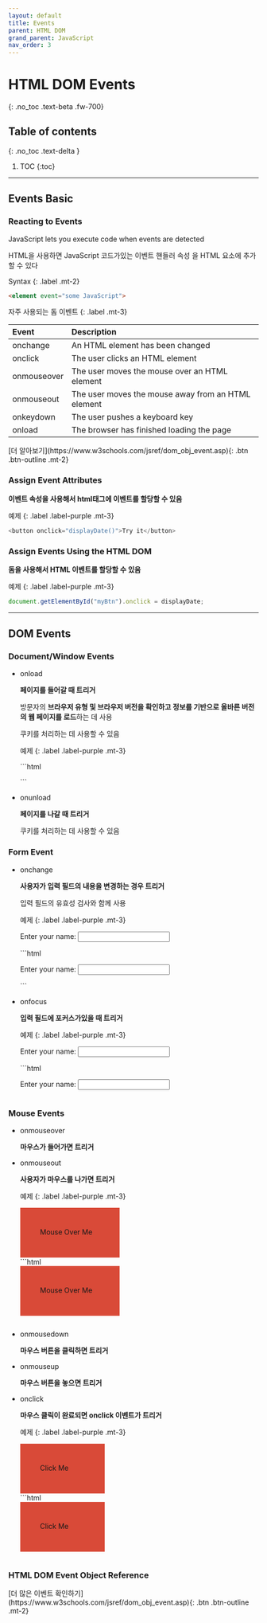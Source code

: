 ```yaml
---
layout: default
title: Events
parent: HTML DOM
grand_parent: JavaScript
nav_order: 3
---
```


# HTML DOM Events
{: .no_toc .text-beta .fw-700}

## Table of contents
{: .no_toc .text-delta }

1. TOC
{:toc}

---

## Events Basic

### Reacting to Events

JavaScript lets you execute code when events are detected

HTML을 사용하면 JavaScript 코드가있는 이벤트 핸들러 속성 을 HTML 요소에 추가 할 수 있다

Syntax
{: .label .mt-2}
```html
<element event="some JavaScript">
```
    
자주 사용되는 돔 이벤트
{: .label .mt-3}

| Event         | Description                                           |
|:--------------|:------------------------------------------------------|
| onchange      | An HTML element has been changed                      |
| onclick       | The user clicks an HTML element                       |
| onmouseover   | The user moves the mouse over an HTML element         |
| onmouseout    | The user moves the mouse away from an HTML element    |
| onkeydown     | The user pushes a keyboard key                        |
| onload        | The browser has finished loading the page             |

<span class="fs-2">
[더 알아보기](https://www.w3schools.com/jsref/dom_obj_event.asp){: .btn  .btn-outline .mt-2}
</span>

### Assign Event Attributes

**이벤트 속성을 사용해서 html태그에 이벤트를 할당할 수 있음**

예제
{: .label .label-purple .mt-3}
```js
<button onclick="displayDate()">Try it</button>
```

### Assign Events Using the HTML DOM

**돔을 사용해서 HTML 이벤트를 할당할 수 있음**

예제
{: .label .label-purple .mt-3}
```js
document.getElementById("myBtn").onclick = displayDate;
```

---

## DOM Events

### Document/Window Events

* onload
    
    **페이지를 들어갈 때 트리거**

    방문자의 **브라우저 유형 및 브라우저 버전을 확인하고 정보를 기반으로 올바른 버전의 웹 페이지를 로드**하는 데 사용
    
    쿠키를 처리하는 데 사용할 수 있음

    예제
    {: .label .label-purple .mt-3}
    <div class="code-example" markdown="1">
    <body onload="checkCookies()">

    <p id="demo"></p>

    <script>
    function checkCookies() {
      var text = "";
      if (navigator.cookieEnabled == true) {
        text = "Cookies are enabled.";
      } else {
        text = "Cookies are not enabled.";
      }
      document.getElementById("demo").innerHTML = text;
    }
    </script>

    </body>
    </div>
    ```html
    <body onload="checkCookies()">

    <p id="demo"></p>

    <script>
    function checkCookies() {
      var text = "";
      if (navigator.cookieEnabled == true) {
        text = "Cookies are enabled.";
      } else {
        text = "Cookies are not enabled.";
      }
      document.getElementById("demo").innerHTML = text;
    }
    </script>

    </body>
    ```

* onunload 

    **페이지를 나갈 때 트리거**
    
    쿠키를 처리하는 데 사용할 수 있음

### Form Event

* onchange

    **사용자가 입력 필드의 내용을 변경하는 경우 트리거**

    입력 필드의 유효성 검사와 함께 사용
    
    예제
    {: .label .label-purple .mt-3}
    <div class="code-example" markdown="1">
    <head>
    <script>
    function myFunction() {
      var x = document.getElementById("fname");
      x.value = x.value.toUpperCase();
    }
    </script>
    </head>
    <body>

    Enter your name: <input type="text" id="fname" onchange="myFunction()">

    </body>
    </div>
    ```html
    <head>
    <script>
    function myFunction() {
      var x = document.getElementById("fname");
      x.value = x.value.toUpperCase();
    }
    </script>
    </head>
    <body>

    Enter your name: <input type="text" id="fname" onchange="myFunction()">

    </body>
    ```

* onfocus

    **입력 필드에 포커스가있을 때 트리거**

    예제
    {: .label .label-purple .mt-3}
    <div class="code-example" markdown="1">
    <script>
    function myFunction(x) {
      x.style.background = "yellow";
    }
    </script>

    Enter your name: <input type="text" onfocus="myFunction(this)">
    </div>
    ```html
    <script>
    function myFunction(x) {
      x.style.background = "yellow";
    }
    </script>

    Enter your name: <input type="text" onfocus="myFunction(this)">
    ```

### Mouse Events

* onmouseover

    **마우스가 들어가면 트리거**
    
* onmouseout 

    **사용자가 마우스를 나가면 트리거**
    
    예제
    {: .label .label-purple .mt-3}
    <div class="code-example" markdown="1">
    <div onmouseover="mOver(this)" onmouseout="mOut(this)" 
    style="background-color:#D94A38;width:120px;height:20px;padding:40px;">
    Mouse Over Me</div>

    <script>
    function mOver(obj) {
      obj.innerHTML = "Thank You"
    }

    function mOut(obj) {
      obj.innerHTML = "Mouse Over Me"
    }
    </script>
    </div>
    ```html
    <div onmouseover="mOver(this)" onmouseout="mOut(this)" 
    style="background-color:#D94A38;width:120px;height:20px;padding:40px;">
    Mouse Over Me</div>

    <script>
    function mOver(obj) {
      obj.innerHTML = "Mouse Out"
    }

    function mOut(obj) {
      obj.innerHTML = "Mouse Over Me"
    }
    </script>
    ```

* onmousedown

    **마우스 버튼을 클릭하면 트리거**

* onmouseup

    **마우스 버튼을 놓으면 트리거**

* onclick

    **마우스 클릭이 완료되면 onclick 이벤트가 트리거**

    예제
    {: .label .label-purple .mt-3}
    <div class="code-example" markdown="1">
    <div onmousedown="mDown(this)" onmouseup="mUp(this)" style="background-color:#D94A38;width:90px;height:20px;padding:40px;">
    Click Me</div>

    <script>
    function mDown(obj) {
      obj.style.backgroundColor = "#1ec5e5";
      obj.innerHTML = "Release Me";
    }

    function mUp(obj) {
      obj.style.backgroundColor="#D94A38";
      obj.innerHTML="Thank You";
    }
    </script>
    </div>
    ```html
    <div onmousedown="mDown(this)" onmouseup="mUp(this)" style="background-color:#D94A38;width:90px;height:20px;padding:40px;">
    Click Me</div>

    <script>
    function mDown(obj) {
      obj.style.backgroundColor = "#1ec5e5";
      obj.innerHTML = "Release Me";
    }

    function mUp(obj) {
      obj.style.backgroundColor="#D94A38";
      obj.innerHTML="Thank You";
    }
    </script>
    ```
    
### HTML DOM Event Object Reference

<span class="fs-2">
[더 많은 이벤트 확인하기](https://www.w3schools.com/jsref/dom_obj_event.asp){: .btn  .btn-outline .mt-2}
</span>

